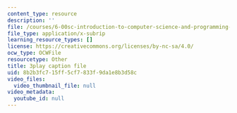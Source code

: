 ```yaml
---
content_type: resource
description: ''
file: /courses/6-00sc-introduction-to-computer-science-and-programming-spring-2011/8b2b3fc715ff5cf7833f9da1e8b3d58c_bX3jvD7XFPs.vtt
file_type: application/x-subrip
learning_resource_types: []
license: https://creativecommons.org/licenses/by-nc-sa/4.0/
ocw_type: OCWFile
resourcetype: Other
title: 3play caption file
uid: 8b2b3fc7-15ff-5cf7-833f-9da1e8b3d58c
video_files:
  video_thumbnail_file: null
video_metadata:
  youtube_id: null
---
```

